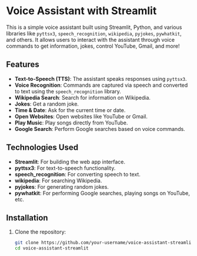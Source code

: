 # Voice Assistant with Streamlit

This is a simple voice assistant built using Streamlit, Python, and various libraries like `pyttsx3`, `speech_recognition`, `wikipedia`, `pyjokes`, `pywhatkit`, and others. It allows users to interact with the assistant through voice commands to get information, jokes, control YouTube, Gmail, and more!

## Features
- **Text-to-Speech (TTS)**: The assistant speaks responses using `pyttsx3`.
- **Voice Recognition**: Commands are captured via speech and converted to text using the `speech_recognition` library.
- **Wikipedia Search**: Search for information on Wikipedia.
- **Jokes**: Get a random joke.
- **Time & Date**: Ask for the current time or date.
- **Open Websites**: Open websites like YouTube or Gmail.
- **Play Music**: Play songs directly from YouTube.
- **Google Search**: Perform Google searches based on voice commands.

## Technologies Used
- **Streamlit**: For building the web app interface.
- **pyttsx3**: For text-to-speech functionality.
- **speech_recognition**: For converting speech to text.
- **wikipedia**: For searching Wikipedia.
- **pyjokes**: For generating random jokes.
- **pywhatkit**: For performing Google searches, playing songs on YouTube, etc.

## Installation

1. Clone the repository:

   ```bash
   git clone https://github.com/your-username/voice-assistant-streamlit.git
   cd voice-assistant-streamlit
